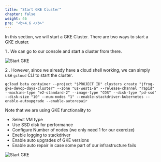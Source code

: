 ```yaml
---
title: "Start GKE Cluster"
chapter: false
weight: 46
pre: "<b>4.6 </b>"
---
```


In this section, we will start a GKE Cluster. There are two ways to start a GKE cluster.

1 . We can go to our console and start a cluster from there.

![Start GKE](/images/gcp/gke1.png)


2 . However, since we already have a cloud shell working, we can simply use `gcloud` CLI to start the cluster.

```
gcloud beta container --project "$PROJECT_ID" clusters create "jfrog-gke-devop-days-cluster" --zone "us-west1-a" --release-channel "rapid" --machine-type "e2-standard-2" --image-type "COS" --disk-type "pd-ssd" --disk-size "10" --num-nodes "1" --enable-stackdriver-kubernetes --enable-autoupgrade --enable-autorepair
```

Note that we are using GKE functionality to 
- Select VM type
- Use SSD disk for performance
- Configure Number of nodes (we only need 1 for our exercize)
- Eneble logging to stackdriver
- Enable auto upgrades of GKE versions
- Enable auto repair in case some part of our infrastructure fails

![Start GKE](/images/gcp/gke2.png)

